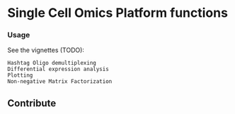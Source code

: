 # Single Cell Omics Platform functions


### Usage

See the vignettes (TODO):

```
Hashtag Oligo demultiplexing
Differential expression analysis
Plotting
Non-negative Matrix Factorization
``` 

 
## Contribute



